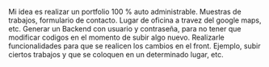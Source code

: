 Mi idea es realizar un portfolio 100 % auto administrable.
Muestras de trabajos, formulario de contacto. Lugar de oficina a travez del google maps, etc.
Generar un Backend con usuario y contraseña, para no tener que modificar codigos en el momento de subir algo nuevo.
Realizarle funcionalidades para que se realicen los cambios en el front.
Ejemplo, subir ciertos trabajos y que se coloquen en un determinado lugar, etc.
